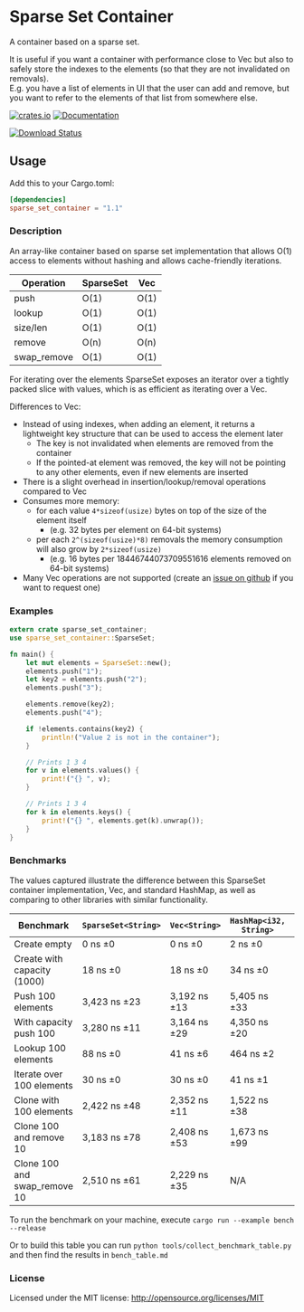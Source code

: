 # Sparse Set Container
A container based on a sparse set.

It is useful if you want a container with performance close to Vec but also to safely store the indexes to the elements (so that they are not invalidated on removals).  
E.g. you have a list of elements in UI that the user can add and remove, but you want to refer to the elements of that list from somewhere else.

[![crates.io][crates.io shield]][crates.io link]
[![Documentation][docs.rs badge]][docs.rs link]

[![Download Status][shields.io download count]][crates.io link]

<!--badge links start-->
[crates.io shield]: https://img.shields.io/crates/v/sparse_set_container?label=latest
[crates.io link]: https://crates.io/crates/sparse_set_container
[docs.rs badge]: https://docs.rs/sparse_set_container/badge.svg?version=1.1.1
[docs.rs link]: https://docs.rs/sparse_set_container/1.1.1/sparse_set_container/
[shields.io download count]: https://img.shields.io/crates/d/sparse_set_container.svg
<!--badge links end-->

## Usage

Add this to your Cargo.toml:
<!--install instruction start-->
```toml
[dependencies]
sparse_set_container = "1.1"
```
<!--install instruction end-->

### Description

An array-like container based on sparse set implementation that allows O(1) access to elements without hashing and allows cache-friendly iterations.

| Operation | SparseSet | Vec |
| --------- | --------- | ------- |
| push      | O(1)      | O(1)    |
| lookup    | O(1)      | O(1)    |
| size/len  | O(1)      | O(1)    |
| remove    | O(n)      | O(n)    |
| swap_remove | O(1)    | O(1)    |

For iterating over the elements SparseSet exposes an iterator over a tightly packed slice with values, which is as efficient as iterating over a Vec.

Differences to Vec:
- Instead of using indexes, when adding an element, it returns a lightweight key structure that can be used to access the element later
  - The key is not invalidated when elements are removed from the container
  - If the pointed-at element was removed, the key will not be pointing to any other elements, even if new elements are inserted
- There is a slight overhead in insertion/lookup/removal operations compared to Vec
- Consumes more memory:
  - for each value `4*sizeof(usize)` bytes on top of the size of the element itself
    - (e.g. 32 bytes per element on 64-bit systems)
  - per each `2^(sizeof(usize)*8)` removals the memory consumption will also grow by `2*sizeof(usize)`
    - (e.g. 16 bytes per 18446744073709551616 elements removed on 64-bit systems)
- Many Vec operations are not supported (create an [issue on github](https://github.com/gameraccoon/sparse_set_container/issues) if you want to request one)

### Examples

<!--readme_example.rs start-->
```rust
extern crate sparse_set_container;
use sparse_set_container::SparseSet;

fn main() {
    let mut elements = SparseSet::new();
    elements.push("1");
    let key2 = elements.push("2");
    elements.push("3");

    elements.remove(key2);
    elements.push("4");

    if !elements.contains(key2) {
        println!("Value 2 is not in the container");
    }

    // Prints 1 3 4
    for v in elements.values() {
        print!("{} ", v);
    }

    // Prints 1 3 4
    for k in elements.keys() {
        print!("{} ", elements.get(k).unwrap());
    }
}
```
<!--readme_example.rs end-->
### Benchmarks

The values captured illustrate the difference between this SparseSet container implementation, Vec, and standard HashMap, as well as comparing to other libraries with similar functionality.

<!--benchmark table start-->
| Benchmark                    | `SparseSet<String>` | `Vec<String>` | `HashMap<i32, String>` | `thunderdome::Arena<String>` | `generational_arena::Arena<String>` | `slotmap::SlotMap<_, String>` | `slotmap::DenseSlotMap<_, String>` |
|------------------------------|---------------------|---------------|------------------------|------------------------------|-------------------------------------|-------------------------------|------------------------------------|
| Create empty                 | 0 ns ±0             | 0 ns ±0       | 2 ns ±0                | 0 ns ±0                      | 14 ns ±1                            | 7 ns ±0                       | 7 ns ±0                            |
| Create with capacity (1000)  | 18 ns ±0            | 18 ns ±0      | 34 ns ±0               | 18 ns ±0                     | 653 ns ±5                           | 18 ns ±0                      | 49 ns ±0                           |
| Push 100 elements            | 3,423 ns ±23        | 3,192 ns ±13  | 5,405 ns ±33           | 3,205 ns ±15                 | 3,335 ns ±13                        | 3,198 ns ±22                  | 3,862 ns ±33                       |
| With capacity push 100       | 3,280 ns ±11        | 3,164 ns ±29  | 4,350 ns ±20           | 3,199 ns ±35                 | 3,136 ns ±10                        | 3,146 ns ±17                  | 3,309 ns ±17                       |
| Lookup 100 elements          | 88 ns ±0            | 41 ns ±6      | 464 ns ±2              | 77 ns ±1                     | 76 ns ±1                            | 64 ns ±1                      | 85 ns ±3                           |
| Iterate over 100 elements    | 30 ns ±0            | 30 ns ±0      | 41 ns ±1               | 73 ns ±0                     | 69 ns ±0                            | 36 ns ±0                      | 33 ns ±0                           |
| Clone with 100 elements      | 2,422 ns ±48        | 2,352 ns ±11  | 1,522 ns ±38           | 2,403 ns ±19                 | 2,460 ns ±17                        | 2,425 ns ±41                  | 2,442 ns ±16                       |
| Clone 100 and remove 10      | 3,183 ns ±78        | 2,408 ns ±53  | 1,673 ns ±99           | 2,516 ns ±66                 | 2,581 ns ±77                        | 2,553 ns ±72                  | 2,514 ns ±52                       |
| Clone 100 and swap_remove 10 | 2,510 ns ±61        | 2,229 ns ±35  | N/A                    | N/A                          | N/A                                 | N/A                           | N/A                                |
<!--benchmark table end-->

To run the benchmark on your machine, execute `cargo run --example bench --release`

Or to build this table you can run `python tools/collect_benchmark_table.py` and then find the results in `bench_table.md`

### License

Licensed under the MIT license: http://opensource.org/licenses/MIT
